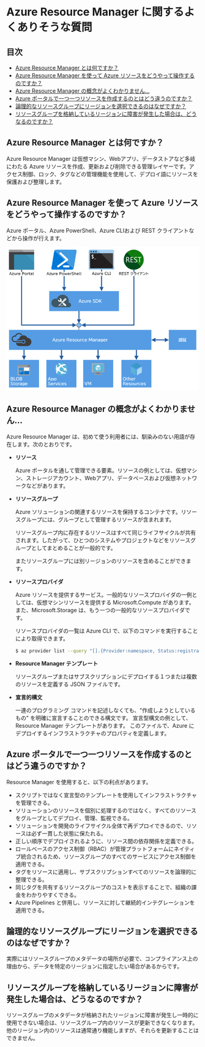 # Azure Resource Manager に関するよくありそうな質問

## 目次

- [Azure Resource Manager とは何ですか？](#q-about)
- [Azure Resource Manager を使って Azure リソースをどうやって操作するのですか？](#q-how-to-manage)
- [Azure Resource Manager の概念がよくわかりません…](#q-concept)
- [Azure ポータルで一つ一つリソースを作成するのとはどう違うのですか？](#q-merits)
- [論理的なリソースグループにリージョンを選択できるのはなぜですか？](#q-rg-region)
- [リソースグループを格納しているリージョンに障害が発生した場合は、どうなるのですか？](#q-rg-down)

## <a id="q-about">Azure Resource Manager とは何ですか？</a>

Azure Resource Manager は仮想マシン、Webアプリ、データストアなど多岐にわたる Azure リソースを作成、更新および削除できる管理レイヤーです。アクセス制御、ロック、タグなどの管理機能を使用して、デプロイ語にリソースを保護および整理します。

## <a id="q-how-to-manage">Azure Resource Manager を使って Azure リソースをどうやって操作するのですか？</a>

Azure ポータル、Azure PowerShell、Azure CLIおよび REST クライアントなどから操作が行えます。

![Resource Managementのレイヤー](ARM-Management-Layer.png)

## <a id="q-concept">Azure Resource Manager の概念がよくわかりません…</a>

Azure Resource Manager は、初めて使う利用者には、馴染みのない用語が存在します。次のとおりです。

- **リソース**
    
    Azure ポータルを通して管理できる要素。リソースの例としては、仮想マシン、ストレージアカウント、Webアプリ、データベースおよび仮想ネットワークなどがあります。
- **リソースグループ**

    Azure ソリューションの関連するリソースを保持するコンテナです。リソースグループには、グループとして管理するリソースが含まれます。

    リソースグループ内に存在するリソースはすべて同じライフサイクルが共有されます。したがって、ひとつのシステムやプロジェクトなどをリソースグループとしてまとめることが一般的です。

    またリソースグループには別リージョンのリソースを含めることができます。
- **リソースプロバイダ**

    Azure リソースを提供するサービス。一般的なリソースプロバイダの一例としては、仮想マシンリソースを提供する Microsoft.Compute があります。また、Microsoft.Storage は、もう一つの一般的なリソースプロバイダです。

    リソースプロバイダの一覧は Azure CLI で、以下のコマンドを実行することにより取得できます。

    ```bash
    $ az provider list --query "[].{Provider:namespace, Status:registrationState}" --out table
    ```
- **Resource Manager テンプレート**

    リソースグループまたはサブスクリプションにデプロイする１つまたは複数のリソースを定義する JSON ファイルです。
- **宣言的構文**

    一連のプログラミング コマンドを記述しなくても、"作成しようとしているもの" を明確に宣言することのできる構文です。 宣言型構文の例として、Resource Manager テンプレートがあります。 このファイルで、Azure にデプロイするインフラストラクチャのプロパティを定義します。

## <a id="q-merits">Azure ポータルで一つ一つリソースを作成するのとはどう違うのですか？</a>

Resource Manager を使用すると、以下の利点があります。

- スクリプトではなく宣言型のテンプレートを使用してインフラストラクチャを管理できる。
- ソリューションのリソースを個別に処理するのではなく、すべてのリソースをグループとしてデプロイ、管理、監視できる。
- ソリューションを開発のライフサイクル全体で再デプロイできるので、リソースは必ず一貫した状態に保たれる。
- 正しい順序でデプロイされるように、リソース間の依存関係を定義できる。
- ロールベースのアクセス制御（RBAC）が管理プラットフォームにネイティブ統合されるため、リソースグループのすべてのサービスにアクセス制御を適用できる。
- タグをリソースに適用し、サブスクリプションすべてのリソースを論理的に整理できる。
- 同じタグを共有するリソースグループのコストを表示することで、組織の課金をわかりやすくできる。
- Azure Pipelines と併用し、リソースに対して継続的インテグレーションを適用できる。

## <a id="q-rg-region">論理的なリソースグループにリージョンを選択できるのはなぜですか？</a>

実際にはリソースグループのメタデータの場所が必要で、コンプライアンス上の理由から、データを特定のリージョンに指定したい場合があるからです。

## <a id="q-rg-down">リソースグループを格納しているリージョンに障害が発生した場合は、どうなるのですか？</a>

リソースグループのメタデータが格納されたリージョンに障害が発生し一時的に使用できない場合は、リソースグループ内のリソースが更新できなくなります。他のリージョン内のリソースは通常通り機能しますが、それらを更新することはできません。
